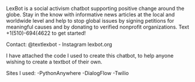 LexBot is a social activism chatbot supporting positive change around the globe. Stay in the know with informative news articles at the local and worldwide level and help to stop global issues by signing petitions for meaningful causes and by donating to verified nonprofit organizations. Text +1(510)-694(4622 to get started!

Contact:
@textlexbot - Instagram
lexbot.org

I have attached the code I used to create this chatbot, to help anyone wishing to create a textbot of their own.



Sites I used:
-PythonAnywhere
-DialogFlow
-Twilio
